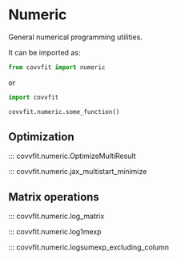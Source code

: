# Numeric

General numerical programming utilities.

It can be imported as:
```python
from covvfit import numeric
```

or

```python
import covvfit

covvfit.numeric.some_function()
```


## Optimization

::: covvfit.numeric.OptimizeMultiResult

::: covvfit.numeric.jax_multistart_minimize


## Matrix operations

::: covvfit.numeric.log_matrix

::: covvfit.numeric.log1mexp

::: covvfit.numeric.logsumexp_excluding_column

